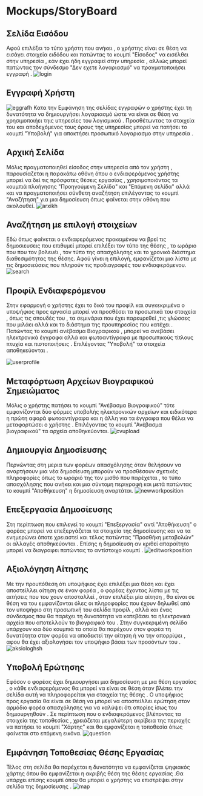 # Mockups/StoryBoard

## Σελίδα Εισόδου
Αφού επιλέξει το τύπο χρήστη που ανήκει , ο χρήστης είναι σε θέση να εισάγει στοιχεία ειδόδου και πατώντας το κουμπί "Είσοδος" να εισέλθει στην υπηρεσία , εάν έχει ήδη εγγραφεί στην υπηρεσία , αλλιώς μπορεί πατώντας τον σύνδεσμο "Δεν εχετε λογαριασμό" να πραγματοποιήσει εγγραφή .
![login](https://github.com/nstamatak/1o-Paradoteo/blob/master/images/login.JPG)

## Εγγραφή Χρήστη

![eggrafh](https://github.com/nstamatak/1o-Paradoteo/blob/master/images/eggrafh.JPG)
Κατα την Εμφάνηση της σελίδας εγγραφών ο χρήστης έχει τη δυνατότητα να δημιουργήσει λογαριασμό ώστε να είναι σε θέση να χρησιμοποιήει τηις υπηρεσίες του λογισμικού . Προσθέτωντας τα στοιχεία του και αποδεχόμενος τους όρους της υπηρεσίας  μπορεί να πατήσει το κουμπί "Yποβολή" για αποκτήσει προσωπικό λογαριασμο στην υπηρεσία . 


## Αρχική Σελίδα

Μόλις πραγματοποιηθεί είσοδος στην υπηρεσία από τον χρήστη , παρουσίαζεται η παρακάτω οθόνη όπου ο ενδιαφερόμενος χρήστης μπορεί να δεί τις πρόσφατες θέσεις εργασίας , χρησιμοποιόντας τα κουμπιά πλοήγησης "Προηγούμενη Σελίδα" και "Επόμενη σελίδα" αλλά και να πραγματοποιήσει σύνθετη αναζήτηση επιλέγοντας το κουμπί "Αναζήτηση" για μια δημοσίευση όπως φαίνεται στην οθόνη που ακολουθεί.
![arxikh](https://github.com/nstamatak/1o-Paradoteo/blob/master/images/arxikh.JPG)

## Αναζήτηση με επιλογή στοιχείων

Εδώ όπως φαίνεται ο ενδιαφερόμενος προκειμένου να βρεί τις δημοσιευσεις που επιθυμεί μπορεί επιλέξει τον τύπο της θέσης , το ωράριο που που τον βολευέι , τον τύπο της απασχόλησης και το χρονικό διάστημα διαθεσιμότητας της θέσης. Αφού γίνει η επιλογή, εμφανίζεται μια λίστα με τις δημοσιεύσεις που πληρούν τις προδιαγραφές του ενδιαφερόμενου.
![search](https://github.com/nstamatak/1o-Paradoteo/blob/master/images/search.JPG)

## Προφίλ Ενδιαφερόμενου

Στην εφαρμογή ο χρήστης έχει το δικό του προφίλ και συγκεκριμένα ο υποψήφιος προς εργασία μπορεί να προσθέσει τα προσωπικά του στοιχεία , όπως τις σπουδές του , τα σεμινάρια που έχει παρευρεθεί ,τις γλώσσες που μιλάει αλλά και το διάστημα της προυπηρεσίας που κατέχει . Πατώντας το κουμπί ανέβασμα Βιογραφικού , μπορεί να ανεβάσει ηλεκτρονικά έγγραφα αλλά και φωτοαντίγραφα  με προσωπικούς τίτλους πτυχία και πιστοποιήσεις . Επιλέγοντας "Υποβολή" τα στοιχεία αποθηκεύονται .

![userprofile](https://github.com/nstamatak/1o-Paradoteo/blob/master/images/userprofile.JPG)

## Μεταφόρτωση Αρχείων Βιογραφικού Σημειώματος

Μόλις ο χρήστης πατήσει το κουμπί "Ανέβασμα Βιογραφικού" τότε εμφανίζονται δύο φόρμες υποβολής ηλεκτρονικών αρχείων και ειδικότερα η πρώτη αφορά φωτοαντίγραφα και η άλλη για τα έγγραφα που θέλει να μεταφορτώσει ο χρήστης . Επιλέγοντας το κουμπί "Ανέβασμα βιογραφικού" τα αρχεία αποθηκεύονται.
![cvupload](https://github.com/nstamatak/1o-Paradoteo/blob/master/images/cvupload.JPG)

## Δημιουργία Δημοσίευσης

Περνώντας στη μερια των φορέων απασχόλησης όταν θελήσουν να αναρτήσουν μια νέα δημοσίευση μπορούν να προσθέσουν σχετικές πληροφορίες όπως το ωράριό της τον μισθό που παρέχεται , το τύπο απασχόλησης που ανήκει και μια σύντομη περιγραφή και μετά πατώντας το κουμπί "Αποθήκευση" η δημοσίευση αναρτάται.
![newworkposition](https://github.com/nstamatak/1o-Paradoteo/blob/master/images/newworkposition.JPG)

## Επεξεργασία Δημοσίευσης

Στη περίπτωση που επιλεγεί το κουμπί "Επεξεργασία" αντί "Αποθήκευση" ο φορέας μπορεί να επεξεργάζεται τα στοιχεία της δημοσίευσης και να τα ενημερώνει όποτε χρειαστεί και τέλος πατώντας "Προσθήκη μεταβολών" οι αλλαγές αποθηκεύονται . Επίσης η δημοσίευση αν κριθεί απαραίτητο μπορεί να διαγραφει πατώντας το αντίστοιχο κουμπί .
![editworkposition](https://github.com/nstamatak/1o-Paradoteo/blob/master/images/editworkposition.JPG)

## Αξιολόγηση Αίτησης

Με την προυπόθεση ότι υποψήφιος έχει επιλέξει μια θέση και έχει αποστείλλει αίτηση σε έναν φορέα , ο φορέας έχοντας λίστα με τις αιτήσεις  που του χουν αποσταλλεί , όταν επιλέξει μία αίτηση , θα είναι σε θέση να του εμφανίζονται όλες οι πληροφορίες που έχουν δηλωθεί από τον υποψήφιο στη προσωπική του σελίδα προφίλ , αλλά και ένας σύνδεσμος που θα παρέχει τη δυνατότητα να κατεβάσει τα ηλεκτρονικά αρχεία που αποτελλούν το βιογραφικό του . Στην συγκεκριμένη σελίδα υπάρχουν κια δύο κουμπιά τα οποία θα παρέχουν στον φορέα τη δυνατότητα στον φορέα να αποδεκτεί την αίτηση ή να την απορρίψει , αφου θα έχει αξιολογήσει τον υποψήφιο βάσει των προσόντων του .  
![aksiologhsh](https://github.com/nstamatak/1o-Paradoteo/blob/master/images/aksiologhsh.JPG)

## Υποβολή Ερώτησης

Εφόσον ο φορέας έχει δημιουργήσει μια δημοσίευση με μια θέση εργασίας , ο κάθε ενδιαφερόμενος θα μπορεί να είναι σε θέση όταν βλέπει την σελίδα αυτή να πληροφορείται για στοιχεία της θέσης . O υποψήφιος προς εργασία θα είναι σε θέση να μπορεί να αποστείλλει ερώτηση στον αρμόδιο φορέα απασχόλησης για να καλύψει ότι απορίες ίσως του δημιουργηθούν . Σε περίπτωση που ο ενδιαφερόμενος βλέποντας τα στοιχεία της τοποθεσίας , χρειάζεται μεγαλύτερη ακρίβεια της περιοχής να πατήσει το κουμπί "Χάρτης" και θα εμφανίζεται η τοποθεσία όπως φαίνεται στο επόμενη εικόνα.
![question](https://github.com/nstamatak/1o-Paradoteo/blob/master/images/question.JPG)

## Εμφάνηση Τοποθεσίας Θέσης Εργασίας

Τέλος στη σελίδα θα παρέχεται η δυνατότητα να εμφανίζεται ψηφιακός χάρτης όπου θα εμφανίζεται η ακριβής θέση της θέσης εργασίας .Θα υπάρχει επίσης κουμπί όπου θα μπορεί ο χρήστης να επιστρέψει στην σελίδα της δημοσίευσης .
![map](https://github.com/nstamatak/1o-Paradoteo/blob/master/images/map.JPG)












